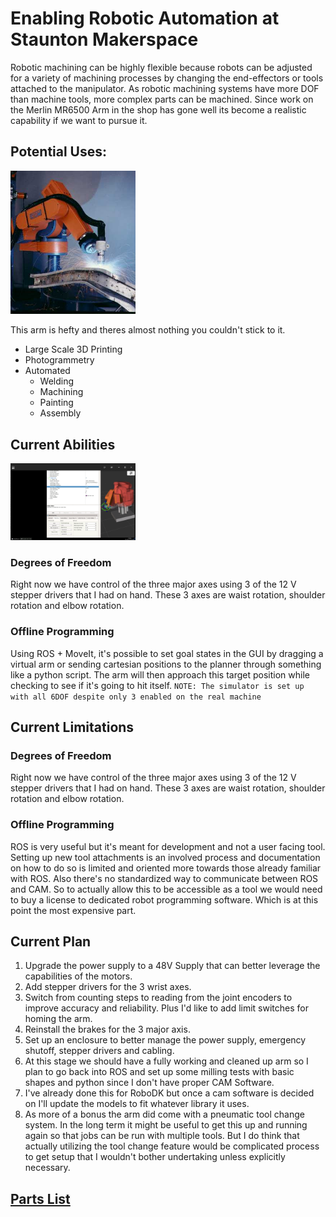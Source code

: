 # Enabling Robotic Automation at Staunton Makerspace

Robotic machining can be highly flexible because robots can be adjusted for a variety of machining processes by changing the end-effectors or tools attached to the manipulator. As robotic machining systems have more DOF than machine tools, more complex parts can be machined. Since work on the Merlin MR6500 Arm in the shop has gone well its become a realistic capability if we want to pursue it. 
## Potential Uses:

<img src="assets/weld%20copy.jpeg" width="200">

This arm is hefty and theres almost nothing you couldn't stick to it. 
* Large Scale 3D Printing 
* Photogrammetry
* Automated 
  * Welding
  * Machining 
  * Painting
  * Assembly
## Current Abilities

<img src="assets/path.png" width="200">

### Degrees of Freedom
Right now we have control of the three major axes using 3 of the 12 V stepper drivers that I had on hand. These 3 axes are waist rotation, shoulder rotation and elbow rotation.
### Offline Programming
Using ROS + MoveIt, it's possible to set goal states in the GUI by dragging a virtual arm or sending cartesian positions to the planner through something like a python script. The arm will then approach this target position while checking to see if it's going to hit itself. ```NOTE: The simulator is set up with all 6DOF despite only 3 enabled on the real machine```
## Current Limitations
### Degrees of Freedom
Right now we have control of the three major axes using 3 of the 12 V stepper drivers that I had on hand. These 3 axes are waist rotation, shoulder rotation and elbow rotation.
### Offline Programming
ROS is very useful but it's meant for development and not a user facing tool. Setting up new tool attachments is an involved process and documentation on how to do so is limited and oriented more towards those already familiar with ROS. Also there's no standardized way to communicate between ROS and CAM. So to actually allow this to be accessible as a tool we would need to buy a license to dedicated robot programming software. Which is at this point the most expensive part.

## Current Plan
  1. Upgrade the power supply to a 48V Supply that can better leverage the capabilities of the motors. 
  2. Add stepper drivers for the 3 wrist axes.
  3. Switch from counting steps to reading from the joint encoders to improve accuracy and reliability. Plus I'd like to add limit switches for homing the arm.
  4. Reinstall the brakes for the 3 major axis.
  5. Set up an enclosure to better manage the power supply, emergency shutoff, stepper drivers and cabling. 
  6. At this stage we should have a fully working and cleaned up arm so I plan to go back into ROS and set up some milling tests with basic shapes and python since I don't have proper CAM Software.
  7.  I've already done this for RoboDK but once a cam software is decided on I'll update the models to fit whatever library it uses. 
  8.  As more of a bonus the arm did come with a pneumatic tool change system. In the long term it might be useful to get this up and running again so that jobs can be run with multiple tools. But I do think that actually utilizing the tool change feature would be complicated process to get setup that I wouldn't bother undertaking unless explicitly necessary.

## [Parts List](https://docs.google.com/spreadsheets/d/1EjQkyqkRLtM95hAEB7xOX4P-yniZp_DnrhcI5OFt3fY/edit?usp=sharing)
